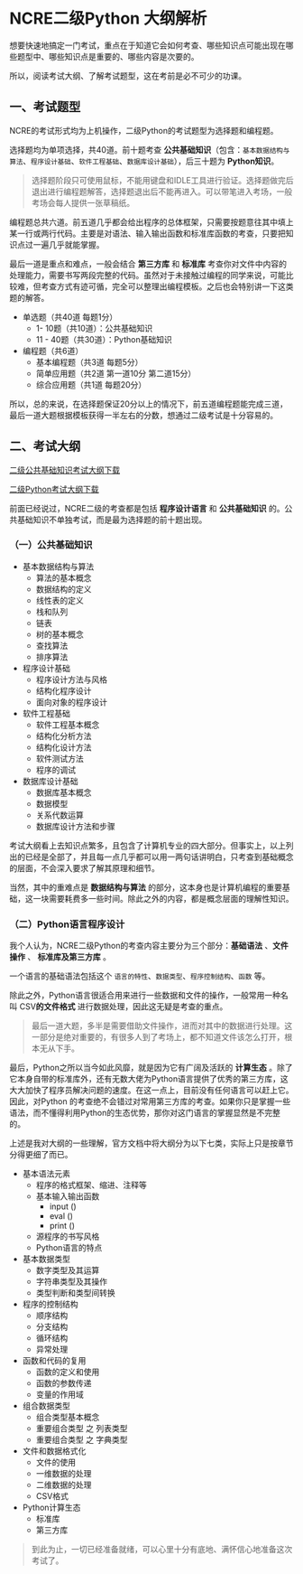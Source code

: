 # NCRE二级Python 大纲解析



想要快速地搞定一门考试，重点在于知道它会如何考查、哪些知识点可能出现在哪些题型中、哪些知识点是重要的、哪些内容是次要的。

所以，阅读考试大纲、了解考试题型，这在考前是必不可少的功课。



## 一、考试题型

NCRE的考试形式均为上机操作，二级Python的考试题型为选择题和编程题。

选择题均为单项选择，共40道。前十题考查 **公共基础知识**（包含：`基本数据结构与算法`、`程序设计基础`、`软件工程基础`、`数据库设计基础`），后三十题为 **Python知识**。

> 选择题阶段只可使用鼠标，不能用键盘和IDLE工具进行验证。选择题做完后退出进行编程题解答，选择题退出后不能再进入。可以带笔进入考场，一般考场会每人提供一张草稿纸。



编程题总共六道。前五道几乎都会给出程序的总体框架，只需要按题意往其中填上某一行或两行代码。主要是对语法、输入输出函数和标准库函数的考查，只要把知识点过一遍几乎就能掌握。

最后一道是重点和难点，一般会结合 **第三方库** 和 **标准库** 考查你对文件中内容的处理能力，需要书写两段完整的代码。虽然对于未接触过编程的同学来说，可能比较难，但考查方式有迹可循，完全可以整理出编程模板。之后也会特别讲一下这类题的解答。



- 单选题（共40道 每题1分）
  - 1- 10题（共10道）：公共基础知识
  - 11 - 40题（共30道）：Python基础知识
- 编程题（共6道）
  - 基本编程题（共3道 每题5分）
  - 简单应用题（共2道 第一道10分 第二道15分）
  - 综合应用题（共1道 每题20分）



所以，总的来说，在选择题保证20分以上的情况下，前五道编程题能完成三道，最后一道大题根据模板获得一半左右的分数，想通过二级考试是十分容易的。



## 二、考试大纲

[二级公共基础知识考试大纲下载](http://ncre.neea.edu.cn/res/Home/1812/8bbe8ab851b3e5444167d88169fc3176.pdf)

[二级Python考试大纲下载](http://ncre.neea.edu.cn/res/Home/1812/c707e8b7df16fc622921481aca19ed6a.pdf)



前面已经说过，NCRE二级的考查都是包括 **程序设计语言** 和 **公共基础知识** 的。公共基础知识不单独考试，而是最为选择题的前十题出现。



### （一）公共基础知识

- 基本数据结构与算法
  - 算法的基本概念
  - 数据结构的定义
  - 线性表的定义
  - 栈和队列
  - 链表
  - 树的基本概念
  - 查找算法
  - 排序算法
- 程序设计基础
  - 程序设计方法与风格
  - 结构化程序设计
  - 面向对象的程序设计
- 软件工程基础
  - 软件工程基本概念
  - 结构化分析方法
  - 结构化设计方法
  - 软件测试方法
  - 程序的调试
- 数据库设计基础
  - 数据库基本概念
  - 数据模型
  - 关系代数运算
  - 数据库设计方法和步骤



考试大纲看上去知识点繁多，且包含了计算机专业的四大部分。但事实上，以上列出的已经是全部了，并且每一点几乎都可以用一两句话讲明白，只考查到基础概念的层面，不会深入要求了解其原理和细节。

当然，其中的重难点是 **数据结构与算法** 的部分，这本身也是计算机编程的重要基础，这一块需要耗费多一些时间。除此之外的内容，都是概念层面的理解性知识。



### （二）Python语言程序设计

我个人认为，NCRE二级Python的考查内容主要分为三个部分：**基础语法** 、**文件操作** 、 **标准库及第三方库** 。

一个语言的基础语法包括这个 `语言的特性`、`数据类型`、`程序控制结构`、`函数` 等。

除此之外，Python语言很适合用来进行一些数据和文件的操作，一般常用一种名叫 CSV**的文件格式** 进行数据处理，因此这无疑是考查的重点。

> 最后一道大题，多半是需要借助文件操作，进而对其中的数据进行处理。这一部分是绝对重要的，有很多人到了考场上，都不知道文件该怎么打开，根本无从下手。

最后，Python之所以当今如此风靡，就是因为它有广阔及活跃的 **计算生态** 。除了它本身自带的标准库外，还有无数大佬为Python语言提供了优秀的第三方库，这大大加快了程序员解决问题的速度。在这一点上，目前没有任何语言可以赶上它。因此，对Python 的考查绝不会错过对常用第三方库的考查。如果你只是掌握一些语法，而不懂得利用Python的生态优势，那你对这门语言的掌握显然是不完整的。

上述是我对大纲的一些理解，官方文档中将大纲分为以下七类，实际上只是按章节分得更细了而已。



- 基本语法元素
  - 程序的格式框架、缩进、注释等
  - 基本输入输出函数
    - input ()
    - eval ()
    - print ()
  - 源程序的书写风格
  - Python语言的特点
- 基本数据类型
  - 数字类型及其运算
  - 字符串类型及其操作
  - 类型判断和类型间转换
- 程序的控制结构
  - 顺序结构
  - 分支结构
  - 循环结构
  - 异常处理
- 函数和代码的复用
  - 函数的定义和使用
  - 函数的参数传递
  - 变量的作用域
- 组合数据类型
  - 组合类型基本概念
  - 重要组合类型 之 列表类型
  - 重要组合类型 之 字典类型
- 文件和数据格式化
  - 文件的使用
  - 一维数据的处理
  - 二维数据的处理
  - CSV格式
- Python计算生态
  - 标准库
  - 第三方库



> 到此为止，一切已经准备就绪，可以心里十分有底地、满怀信心地准备这次考试了。